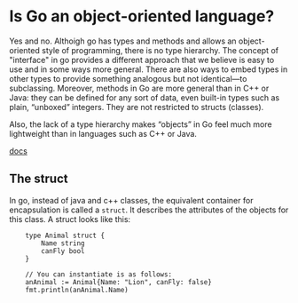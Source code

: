 # Is Go an object-oriented language?
Yes and no. Althoigh go has types and methods and allows an object-oriented style of programming, there
is no type hierarchy. The concept of "interface" in go provides a different approach that we believe is easy 
to use and in some ways more general. There are also ways to embed types in other types to provide something analogous
but not identical—to subclassing. Moreover, methods in Go are more general than in C++ or Java: they can be 
defined for any sort of data, even built-in types such as plain, “unboxed” integers. They are not restricted to structs (classes).

Also, the lack of a type hierarchy makes “objects” in Go feel much more lightweight than in languages such as C++ or Java.

[docs](https://golang.org/doc/faq#Is_Go_an_object-oriented_language)

## The struct 
In go, instead of java and c++ classes, the equivalent container for encapsulation is called a 
`struct`. It describes the attributes of the objects for this class. A struct looks 
like this: 
```golang
    type Animal struct {
        Name string
        canFly bool
    }

    // You can instantiate is as follows:
    anAnimal := Animal{Name: "Lion", canFly: false}
    fmt.println(anAnimal.Name)
```

